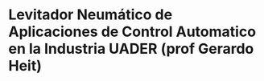 # Levitador Neumático de Aplicaciones de Control Automatico en la Industria UADER (prof Gerardo Heit)

